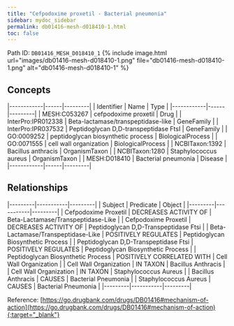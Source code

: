 ```yaml
---
title: "Cefpodoxime proxetil - Bacterial pneumonia"
sidebar: mydoc_sidebar
permalink: db01416-mesh-d018410-1.html
toc: false 
---
```



Path ID: `DB01416_MESH_D018410_1`
{% include image.html url="images/db01416-mesh-d018410-1.png" file="db01416-mesh-d018410-1.png" alt="db01416-mesh-d018410-1" %}

## Concepts

|------------|------|---------|
| Identifier | Name | Type    |
|------------|------|---------|
| MESH:C053267 | cefpodoxime proxetil | Drug |
| InterPro:IPR012338 | Beta-lactamase/transpeptidase-like | GeneFamily |
| InterPro:IPR037532 | Peptidoglycan D,D-transpeptidase FtsI | GeneFamily |
| GO:0009252 | peptidoglycan biosynthetic process | BiologicalProcess |
| GO:0071555 | cell wall organization | BiologicalProcess |
| NCBITaxon:1392 | Bacillus anthracis | OrganismTaxon |
| NCBITaxon:1280 | Staphylococcus aureus | OrganismTaxon |
| MESH:D018410 | Bacterial pneumonia | Disease |
|------------|------|---------|

## Relationships

|---------|-----------|---------|
| Subject | Predicate | Object  |
|---------|-----------|---------|
| Cefpodoxime Proxetil | DECREASES ACTIVITY OF | Beta-Lactamase/Transpeptidase-Like |
| Cefpodoxime Proxetil | DECREASES ACTIVITY OF | Peptidoglycan D,D-Transpeptidase Ftsi |
| Beta-Lactamase/Transpeptidase-Like | POSITIVELY REGULATES | Peptidoglycan Biosynthetic Process |
| Peptidoglycan D,D-Transpeptidase Ftsi | POSITIVELY REGULATES | Peptidoglycan Biosynthetic Process |
| Peptidoglycan Biosynthetic Process | POSITIVELY CORRELATED WITH | Cell Wall Organization |
| Cell Wall Organization | IN TAXON | Bacillus Anthracis |
| Cell Wall Organization | IN TAXON | Staphylococcus Aureus |
| Bacillus Anthracis | CAUSES | Bacterial Pneumonia |
| Staphylococcus Aureus | CAUSES | Bacterial Pneumonia |
|---------|-----------|---------|

Reference: [https://go.drugbank.com/drugs/DB01416#mechanism-of-action](https://go.drugbank.com/drugs/DB01416#mechanism-of-action){:target="_blank"}